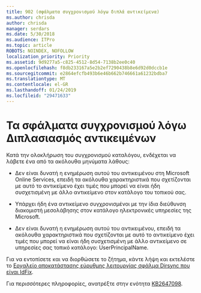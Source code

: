```yaml
---
title: 902 (σφάλματα συγχρονισμού λόγω διπλά αντικείμενα)
ms.author: chrisda
author: chrisda
manager: serdars
ms.date: 5/30/2018
ms.audience: ITPro
ms.topic: article
ROBOTS: NOINDEX, NOFOLLOW
localization_priority: Priority
ms.assetid: 9d9277a5-c825-4512-8d54-7138b2ee0c40
ms.openlocfilehash: f8db233167a5e2b2ef7290438b8e6d92d0dccb1e
ms.sourcegitcommit: e2864efcfb493b6e46b662b746661a61232bdba7
ms.translationtype: MT
ms.contentlocale: el-GR
ms.lasthandoff: 01/24/2019
ms.locfileid: "29471633"
---
```

# <a name="sync-errors-due-to-duplicate-objects"></a>Τα σφάλματα συγχρονισμού λόγω Διπλασιασμός αντικειμένων

Κατά την ολοκλήρωση του συγχρονισμού καταλόγου, ενδέχεται να λάβετε ένα από τα ακόλουθα μηνύματα λάθους:
  
- Δεν είναι δυνατή η ενημέρωση αυτού του αντικειμένου στη Microsoft Online Services, επειδή τα ακόλουθα χαρακτηριστικά που σχετίζονται με αυτό το αντικείμενο έχει τιμές που μπορεί να είναι ήδη συσχετισμένη με άλλο αντικείμενο στον κατάλογο του τοπικού σας.
    
- Υπάρχει ήδη ένα αντικείμενο συγχρονισμένοι με την ίδια διεύθυνση διακομιστή μεσολάβησης στον κατάλογο ηλεκτρονικές υπηρεσίες της Microsoft.
    
- Δεν είναι δυνατή η ενημέρωση αυτού του αντικειμένου, επειδή τα ακόλουθα χαρακτηριστικά που σχετίζονται με αυτό το αντικείμενο έχει τιμές που μπορεί να είναι ήδη συσχετισμένη με άλλο αντικείμενο σε υπηρεσίες σας τοπικό κατάλογο: UserPrincipalName.
    
Για να εντοπίσετε και να διορθώσετε το ζήτημα, κάντε λήψη και εκτελέστε το [Εργαλείο αποκατάστασης εύρυθμης λειτουργίας σφάλμα Dirsync που είναι IdFix](https://www.microsoft.com/download/details.aspx?id=36832).
  
Για περισσότερες πληροφορίες, ανατρέξτε στην ενότητα [KB2647098](https://support.microsoft.com/help/2647098/duplicate-or-invalid-attributes-prevent-directory-synchronization-in-o).
  

